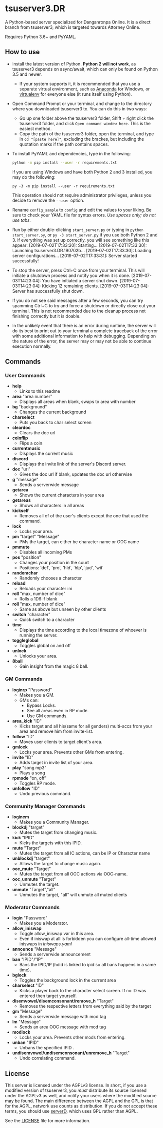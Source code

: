 # tsuserver3.DR

A Python-based server specialized for Danganronpa Online. It is a direct branch from tsuserver3, which is targeted towards Attorney Online.

Requires Python 3.6+ and PyYAML.

## How to use

* Install the latest version of Python. **Python 2 will not work**, as tsuserver3 depends on async/await, which can only be found on Python 3.5 and newer.
  - If your system supports it, it is recommended that you use a separate virtual environment, such as [Anaconda](https://www.continuum.io/downloads) for Windows, or [virtualenv](https://virtualenv.pypa.io/en/stable/) for everyone else (it runs itself using Python).
* Open Command Prompt or your terminal, and change to the directory where you downloaded tsuserver3 to. You can do this in two ways:
  - Go up one folder above the tsuserver3 folder, Shift + right click the tsuserver3 folder, and click `Open command window here`. This is the easiest method.
  - Copy the path of the tsuserver3 folder, open the terminal, and type in `cd "[paste here]"`, excluding the brackes, but including the quotation marks if the path contains spaces.
* To install PyYAML and dependencies, type in the following:
  ```bash
  python -m pip install --user -r requirements.txt
  ```
  If you are using Windows and have both Python 2 and 3 installed, you may do the following:
  ```batch
  py -3 -m pip install --user -r requirements.txt
  ```
  This operation should not require administrator privileges, unless you decide to remove the `--user` option.
* Rename `config_sample` to `config` and edit the values to your liking. Be sure to check your YAML file for syntax errors. *Use spaces only; do not use tabs.*
* Run by either double-clicking `start_server.py` or typing in `python start_server.py`, or `py -3 start_server.py` if you use both Python 2 and 3. If everything was set up correctly, you will see something like this appear:
[2019-07-02T17:33:30]: Starting...
[2019-07-02T17:33:30]: Launching tsuserver3.DR.190702b...
[2019-07-02T17:33:30]: Loading server configurations...
[2019-07-02T17:33:31]: Server started successfully!

* To stop the server, press Ctrl+C once from your terminal. This will initiate a shutdown process and notify you when it is done.
[2019-07-03T14:23:04]: You have initiated a server shut down.
[2019-07-03T14:23:04]: Kicking 12 remaining clients.
[2019-07-03T14:23:04]: Server has successfully shut down.

 - If you do not see said messages after a few seconds, you can try spamming Ctrl+C to try and force a shutdown or directly close out your terminal. This is not recommended due to the cleanup process not finishing correctly but it is doable.

* In the unlikely event that there is an error during runtime, the server will do its best to print out to your terminal a complete traceback of the error with some additional information to help with debugging. Depending on the nature of the error, the server may or may not be able to continue execution normally.
 
## 

## Commands

### User Commands

* **help**
    - Links to this readme
* **area** "area number" 
    - Displays all areas when blank, swaps to area with number
* **bg** "background" 
    - Changes the current background
* **charselect** 
    - Puts you back to char select screen
* **cleardoc** 
    - Clears the doc url
* **coinflip**
    - Flips a coin
* **currentmusic** 
    - Displays the current music
* **discord**
    - Displays the invite link of the server's Discord server.
* **doc** "url" 
    - Gives the doc url if blank, updates the doc url otherwise
* **g** "message" 
    - Sends a serverwide message
* **getarea** 
    - Shows the current characters in your area
* **getareas** 
    - Shows all characters in all areas
* **kickself**
    - Removes all of of the user's clients except the one that used the command.
* **lock**
    - Locks your area.
* **pm** "target" "Message" 
    - PMs the target, can either be character name or OOC name
* **pmmute**
    - Disables all incoming PMs
* **pos** "position" 
    - Changes your position in the court
    - Positions: 'def', 'pro', 'hld', 'hlp', 'jud', 'wit'
* **randomchar** 
    - Randomly chooses a character
* **reload** 
    - Reloads your character ini
* **roll** "max, number of dice" 
    - Rolls a 1D6 if blank
* **roll** "max, number of dice" 
    - Same as above but unseen by other clients
* **switch** "character" 
    - Quick switch to a character
* **time**
    - Displays the time according to the local timezone of whoever is running the server.
* **toggleglobal** 
    - Toggles global on and off
* **unlock**
    - Unlocks your area.
* **8ball**
    - Gain insight from the magic 8 ball.
	
### GM Commands
* **loginrp** "Password"
    - Makes you a GM.
    - GMs can: 
      - Bypass Locks.
      - See all areas even in RP mode.
      - Use GM commands.
* **area_kick** "ID"
    - Kicks target and all his(same for all genders) multi-accs from your area and remove him from invite-list.
* **follow** "ID"
    - Moves user clients to target client's area.
* **gmlock**
    - Locks your area. Prevents other GMs from entering.
* **invite** "ID"
    - Adds target in invite list of your area.
* **play** "song.mp3" 
    - Plays a song
* **rpmode** "on, off"
    - Toggles RP mode.
* **unfollow** "ID"
    - Undo previous command.

### Community Manager Commands

* **logincm**
    - Makes you a Community Manager.
* **blockdj** "target"
    - Mutes the target from changing music. 
* **kick** "IPID" 
    - Kicks the targets with this IPID.
* **mute** "Target" 
    - Mutes the target from all IC actions, can be IP or Character name
* **unblockdj** "target"
    - Allows the target to change music again.
* **ooc_mute** "Target" 
    - Mutes the target from all OOC actions via OOC-name.
* **ooc_unmute** "Target" 
    - Unmutes the target.
* **unmute** "Target","all" 
    - Unmutes the target, "all" will unmute all muted clients

### Moderator Commands

* **login** "Password"
    - Makes you a Moderator.
* **allow_iniswap**
    - Toggle allow_iniswap var in this area. 
    - Even if iniswap at all is forbidden you can configure all-time allowed iniswaps in *iniswaps.yaml*
* **announce** "Message" 
    - Sends a serverwide announcement
* **ban** "IPID"/"IP" 
    - Bans the IPID/IP (hdid is linked to ipid so all bans happens in a same time).
* **bglock** 
    - Toggles the background lock in the current area
* **charselect** "ID"
    - Kicks a player back to the character select screen. If no ID was entered then target yourself.
* **disemvowel/disemconsonant/remove_h** "Target"
    - Removes the respective letters from everything said by the target
* **gm** "Message" 
    - Sends a serverwide message with mod tag
* **lm** "Message" 
    - Sends an area OOC message with mod tag
* **modlock**
    - Locks your area. Prevents other mods from entering.
* **unban** "IPID" 
    - Unbans the specified IPID .
* **undisemvowel/undisemconsonant/unremove_h** "Target"
    - Undo correlating command.

## License

This server is licensed under the AGPLv3 license. In short, if you use a modified version of tsuserver3, you *must* distribute its source licensed under the AGPLv3 as well, and notify your users where the modified source may be found. The main difference between the AGPL and the GPL is that for the AGPL, network use counts as distribution. If you do not accept these terms, you should use [serverD](https://github.com/Attorney-Online-Engineering-Task-Force/serverD), which uses GPL rather than AGPL.

See the [LICENSE](LICENSE.md) file for more information.
